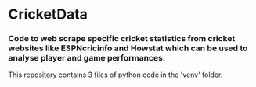 # CricketData
### Code to web scrape specific cricket statistics from cricket websites like ESPNcricinfo and Howstat which can be used to analyse player and game performances.
This repository contains 3 files of python code in the 'venv' folder. 
